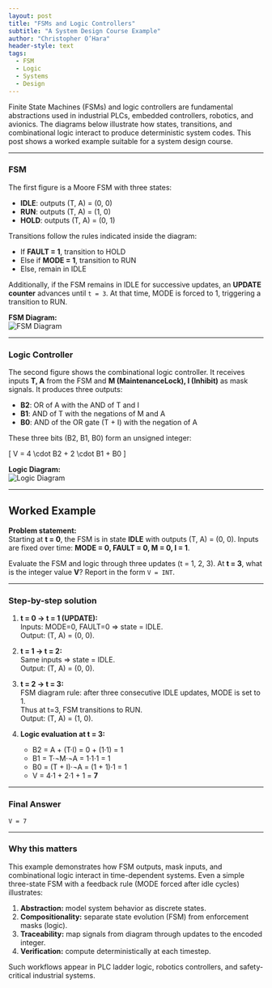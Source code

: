 ```yaml
---
layout: post
title: "FSMs and Logic Controllers"
subtitle: "A System Design Course Example"
author: "Christopher O’Hara"
header-style: text
tags:
  - FSM
  - Logic
  - Systems
  - Design
---
```


Finite State Machines (FSMs) and logic controllers are fundamental abstractions used in industrial PLCs, embedded controllers, robotics, and avionics. The diagrams below illustrate how states, transitions, and combinational logic interact to produce deterministic system codes. This post shows a worked example suitable for a system design course.

---

### FSM

The first figure is a Moore FSM with three states:

- **IDLE**: outputs (T, A) = (0, 0)  
- **RUN**: outputs (T, A) = (1, 0)  
- **HOLD**: outputs (T, A) = (0, 1)  

Transitions follow the rules indicated inside the diagram:  
- If **FAULT = 1**, transition to HOLD  
- Else if **MODE = 1**, transition to RUN  
- Else, remain in IDLE  

Additionally, if the FSM remains in IDLE for successive updates, an **UPDATE counter** advances until `t = 3`. At that time, MODE is forced to 1, triggering a transition to RUN.

**FSM Diagram:**  
![FSM Diagram](/_posts/FSM.jpg)

---

### Logic Controller

The second figure shows the combinational logic controller. It receives inputs **T, A** from the FSM and **M (MaintenanceLock), I (Inhibit)** as mask signals. It produces three outputs:

- **B2**: OR of A with the AND of T and I  
- **B1**: AND of T with the negations of M and A  
- **B0**: AND of the OR gate (T + I) with the negation of A  

These three bits (B2, B1, B0) form an unsigned integer:

\[
V = 4 \cdot B2 + 2 \cdot B1 + B0
\]

**Logic Diagram:**  
![Logic Diagram](/_posts/MATI.jpg)

---

## Worked Example

**Problem statement:**  
Starting at **t = 0**, the FSM is in state **IDLE** with outputs (T, A) = (0, 0). Inputs are fixed over time: **MODE = 0, FAULT = 0, M = 0, I = 1**.  

Evaluate the FSM and logic through three updates (t = 1, 2, 3). At **t = 3**, what is the integer value **V**? Report in the form `V = INT`.

---

### Step-by-step solution

1. **t = 0 → t = 1 (UPDATE):**  
   Inputs: MODE=0, FAULT=0 ⇒ state = IDLE.  
   Output: (T, A) = (0, 0).  

2. **t = 1 → t = 2:**  
   Same inputs ⇒ state = IDLE.  
   Output: (T, A) = (0, 0).  

3. **t = 2 → t = 3:**  
   FSM diagram rule: after three consecutive IDLE updates, MODE is set to 1.  
   Thus at t=3, FSM transitions to RUN.  
   Output: (T, A) = (1, 0).  

4. **Logic evaluation at t = 3:**  
   - B2 = A + (T·I) = 0 + (1·1) = 1  
   - B1 = T·¬M·¬A = 1·1·1 = 1  
   - B0 = (T + I)·¬A = (1 + 1)·1 = 1  
   - V = 4·1 + 2·1 + 1 = **7**  

---

### Final Answer

`V = 7`

---

### Why this matters

This example demonstrates how FSM outputs, mask inputs, and combinational logic interact in time-dependent systems. Even a simple three-state FSM with a feedback rule (MODE forced after idle cycles) illustrates:

1. **Abstraction:** model system behavior as discrete states.  
2. **Compositionality:** separate state evolution (FSM) from enforcement masks (logic).  
3. **Traceability:** map signals from diagram through updates to the encoded integer.  
4. **Verification:** compute deterministically at each timestep.  

Such workflows appear in PLC ladder logic, robotics controllers, and safety-critical industrial systems.  
